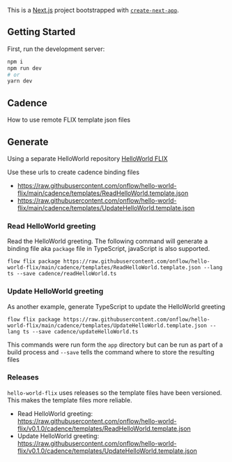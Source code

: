 This is a [Next.js](https://nextjs.org/) project bootstrapped with [`create-next-app`](https://github.com/vercel/next.js/tree/canary/packages/create-next-app).

## Getting Started

First, run the development server:

```bash
npm i
npm run dev
# or
yarn dev
```

## Cadence

How to use remote FLIX template json files

## Generate
Using a separate HelloWorld repository [HelloWorld FLIX](https://github.com/onflow/hello-world-flix/)

Use these urls to create cadence binding files
- https://raw.githubusercontent.com/onflow/hello-world-flix/main/cadence/templates/ReadHelloWorld.template.json
- https://raw.githubusercontent.com/onflow/hello-world-flix/main/cadence/templates/UpdateHelloWorld.template.json


### Read HelloWorld greeting

Read the HelloWorld greeting. The following command will generate a binding file aka `package` file in TypeScript, javaScript is also supported.
```shell
flow flix package https://raw.githubusercontent.com/onflow/hello-world-flix/main/cadence/templates/ReadHelloWorld.template.json --lang ts --save cadence/readHelloWorld.ts
```

### Update HelloWorld greeting
As another example, generate TypeScript to update the HelloWorld greeting
```shell
flow flix package https://raw.githubusercontent.com/onflow/hello-world-flix/main/cadence/templates/UpdateHelloWorld.template.json --lang ts --save cadence/updateHelloWorld.ts
```
This commands were run form the `app` directory but can be run as part of a build process and `--save` tells the command where to store the resulting files

### Releases
`hello-world-flix` uses releases so the template files have been versioned. This makes the template files more reliable.
 - Read HelloWorld greeting: 
 https://raw.githubusercontent.com/onflow/hello-world-flix/v0.1.0/cadence/templates/ReadHelloWorld.template.json
 - Update HelloWorld greeting: 
 https://raw.githubusercontent.com/onflow/hello-world-flix/v0.1.0/cadence/templates/UpdateHelloWorld.template.json